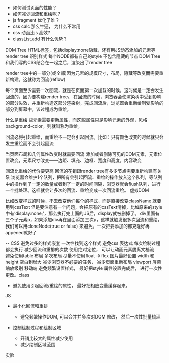 - 如何测试页面的性能？
- 如何减少回流和重绘呢？
- js fragment 优化了谁？
- css  calc 那么牛逼， 为什么不常用
- css 动画比js 高效? 
- classList.add   有什么优势？

DOM Tree HTML标签，包括display:none隐藏，还有用JS动态添加的元素等
render tree 识别样式 每个NODE都有自己的style 不包含隐藏的节点
DOM Tree和我们写的CSS结合在一起之后，渲染出了render tree

render tree中的一部分(或全部)因为元素的规模尺寸，布局，隐藏等改变而需要重新构建。这就称为回流(reflow) 

每个页面至少需要一次回流，就是在页面第一次加载的时候，这时候是一定会发生回流的，因为要构建render tree。
在回流的时候，浏览器会使渲染树中受到影响的部分失效，并重新构造这部分渲染树，完成回流后，浏览器会重新绘制受影响的部分到屏幕中，该过程成为重绘。

什么是重绘
些元素需要更新属性，而这些属性只是影响元素的外观，风格 background-color。则就叫称为重绘。

回流必将引起重绘，而重绘不一定会引起回流。比如：只有颜色改变的时候就只会发生重绘而不会引起回流

当页面布局和几何属性改变时就需要回流
添加或者删除可见的DOM元素，元素位置改变，元素尺寸改变——边距、填充、边框、宽度和高度，内容改变

回流比重绘的代价要更高  回流的花销跟render tree有多少节点需要重新构建有关系
浏览器会维护1个队列，把所有会引起回流、重绘的操作放入这个队列，等队列中的操作到了一定的数量或者到了一定的时间间隔，浏览器就会flush队列，进行一个批处理。这样就会让多次的回流、重绘变成一次回流重绘。
虚拟DOM 

比如改变样式的时候，不去改变他们每个的样式，而是直接改变className 就要用到cssText 但是要注意有一个问题，会把原有的cssText清掉，比如原来的style中有’display:none;’，那么执行完上面的JS后，display就被删掉了。
div里面有三个子元素p，如果添加div再在里面添加三次p，这样就触发很多次回流和重绘，我们可以用cloneNode(true or false) 来避免，一次把要添加的都克隆好再appened就好了

-- CSS
  避免过多的样式嵌套  一次性找到这个样式
  避免css 表达式  每次绘制过程都会执行 减少回流和重排的次数 
  使用绝对定位， 可以让动画元素脱离文档流   
  避免使用table 布局   多次布局
  尽量不使用float  -》 flex
  图片最好设置 width 和height  空白到增大
  减少浏览器不必要的任务， 减少页面重新布局
  viewport 屏幕缩放级别 移动端
  避免频繁设置样式， 最好把style 属性设置完成后， 进行一次性更改。class
- 避免使用引起回流/重绘的属性， 最好把相应变量缓存起来。 

JS
  - 最小化回流和重排 
    - 避免频繁操作DOM, 可以合并并多次对DOM 修改， 然后一次性批量梳理

  - 控制绘制过程和绘制区域 
    - 开销比较大的属性减少使用
    - 减少绘制区域范围

实验  
